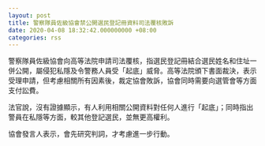 ```yaml
---
layout: post
title: 警察隊員佐級協會禁公開選民登記冊資料司法覆核敗訴
date: 2020-04-08 18:32:42.000000000 +08:00
categories: rss
---
```


警察隊員佐級協會向高等法院申請司法覆核，指選民登記冊結合選民姓名和住址一併公開，屬侵犯私隱及令警務人員受「起底」威脅。高等法院頒下書面裁決，表示受理申請，但考慮相關所有因素後，裁定協會敗訴，協會同時需要向選管會等方面支付訟費。

法官說，沒有證據顯示，有人利用相關公開資料對任何人進行「起底」；同時指出警員在私隱等方面，較其他登記選民，並無更高權利。

協會發言人表示，會先研究判詞，才考慮進一步行動。
